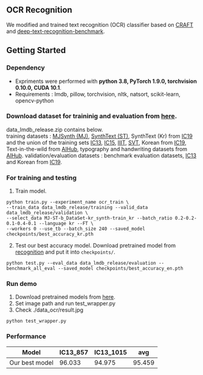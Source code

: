 ## OCR Recognition

We modified and trained text recognition (OCR) classifier based on [CRAFT](https://github.com/clovaai/CRAFT-pytorch) and [deep-text-recognition-benchmark](https://github.com/clovaai/deep-text-recognition-benchmark).

## Getting Started


### Dependency
- Expriments were performed with **python 3.8, PyTorch 1.9.0, torchvision 0.10.0, CUDA 10.1**.
- Requirements : lmdb, pillow, torchvision, nltk, natsort, scikit-learn, opencv-python

### Download dataset for traininig and evaluation from [here](https://drive.google.com/open?id=1hywOh26U5BrX6a9depZ2JbEsUktlDbbM).
data_lmdb_release.zip contains below. <br>
training datasets : [MJSynth (MJ)](http://www.robots.ox.ac.uk/~vgg/data/text/), [SynthText (ST)](http://www.robots.ox.ac.uk/~vgg/data/scenetext/), SynthText (Kr) from [IC19](https://rrc.cvc.uab.es/?ch=15&com=tasks) and the union of the training sets [IC13](http://rrc.cvc.uab.es/?ch=2), [IC15](http://rrc.cvc.uab.es/?ch=4), [IIIT](http://cvit.iiit.ac.in/projects/SceneTextUnderstanding/IIIT5K.html), [SVT](http://www.iapr-tc11.org/mediawiki/index.php/The_Street_View_Text_Dataset), Korean from [IC19](https://rrc.cvc.uab.es/?ch=15&com=tasks), Text-in-the-wild from [AIHub](https://aihub.or.kr/aihubdata/data/view.do?currMenu=116&topMenu=100&aihubDataSe=ty&dataSetSn=105), typography and handwriting datasets from [AIHub](https://aihub.or.kr/aihubdata/data/view.do?currMenu=116&topMenu=100&aihubDataSe=ty&dataSetSn=91).
validation/evaluation datasets : benchmark evaluation datasets, [IC13](http://rrc.cvc.uab.es/?ch=2) and Korean from [IC19](https://rrc.cvc.uab.es/?ch=15&com=tasks).


### For training and testing

1. Train model.
```
python train.py --experiment_name ocr_train \
--train_data data_lmdb_release/training --valid_data data_lmdb_release/validation \
--select_data MJ-ST-b_DataSet-kr_synth-train_kr --batch_ratio 0.2-0.2-0.1-0.4-0.1 --language kr --FT \
--workers 0 --use_tb --batch_size 240 --saved_model checkpoints/best_accuracy_kr.pth
```

 2. Test our best accuracy model. Download pretrained model from [recognition](https://drive.google.com/drive/folders/17_Mbb6yNxalFymKAlkuWj0yJRSXeQib-?usp=sharing) and put it into `checkpoints/`.
```
python test.py --eval_data data_lmdb_release/evaluation --benchmark_all_eval --saved_model checkpoints/best_accuracy_en.pth
```

### Run demo
1. Download pretrained models from [here](https://drive.google.com/drive/folders/12b60GO8rAMXV5-bbXJyR4x5hYwwqltmZ). <!--[detection](https://drive.google.com/file/d/1R3hzHWwDJ_cKp__KcIvDg4V1hikT9MvU/view?usp=sharing), [recognition](https://drive.google.com/file/d/1hTjJDJNY98CZRrADNpCOOVZsbZwBE4zC/view?usp=sharing) -->
3. Set image path and run test_wrapper.py
4. Check ./data_ocr/result.jpg
```
python test_wrapper.py
```


### Performance

Model |  IC13_857 | IC13_1015 | avg
-- | -- | -- | -- |
Our best model   | 96.033 | 94.975 | 95.459
